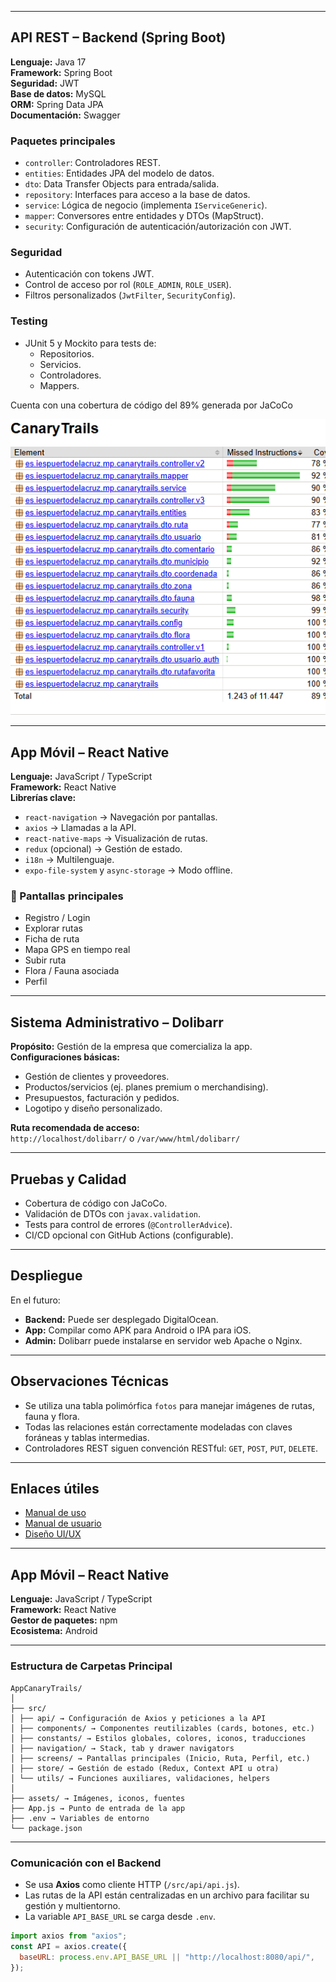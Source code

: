 
---
## API REST – Backend (Spring Boot)

**Lenguaje:** Java 17  
**Framework:** Spring Boot  
**Seguridad:** JWT  
**Base de datos:** MySQL  
**ORM:** Spring Data JPA  
**Documentación:** Swagger

### Paquetes principales
- `controller`: Controladores REST.
- `entities`: Entidades JPA del modelo de datos.
- `dto`: Data Transfer Objects para entrada/salida.
- `repository`: Interfaces para acceso a la base de datos.
- `service`: Lógica de negocio (implementa `IServiceGeneric`).
- `mapper`: Conversores entre entidades y DTOs (MapStruct).
- `security`: Configuración de autenticación/autorización con JWT.

### Seguridad
- Autenticación con tokens JWT.
- Control de acceso por rol (`ROLE_ADMIN`, `ROLE_USER`).
- Filtros personalizados (`JwtFilter`, `SecurityConfig`).

### Testing
- JUnit 5 y Mockito para tests de:
  - Repositorios.
  - Servicios.
  - Controladores.
  - Mappers.  

Cuenta con una cobertura de código del 89% generada por JaCoCo  
  
![alt text](../documentation/designs/cobertura.png)

---

## App Móvil – React Native

**Lenguaje:** JavaScript / TypeScript  
**Framework:** React Native  
**Librerías clave:**
- `react-navigation` → Navegación por pantallas.
- `axios` → Llamadas a la API.
- `react-native-maps` → Visualización de rutas.
- `redux` (opcional) → Gestión de estado.
- `i18n` → Multilenguaje.
- `expo-file-system` y `async-storage` → Modo offline.

### 📲 Pantallas principales
- Registro / Login
- Explorar rutas
- Ficha de ruta
- Mapa GPS en tiempo real
- Subir ruta
- Flora / Fauna asociada
- Perfil

---

## Sistema Administrativo – Dolibarr

**Propósito:** Gestión de la empresa que comercializa la app.  
**Configuraciones básicas:**
- Gestión de clientes y proveedores.
- Productos/servicios (ej. planes premium o merchandising).
- Presupuestos, facturación y pedidos.
- Logotipo y diseño personalizado.

**Ruta recomendada de acceso:**  
`http://localhost/dolibarr/` o `/var/www/html/dolibarr/`

---

## Pruebas y Calidad

- Cobertura de código con JaCoCo.
- Validación de DTOs con `javax.validation`.
- Tests para control de errores (`@ControllerAdvice`).
- CI/CD opcional con GitHub Actions (configurable).

---

## Despliegue 
En el futuro:
- **Backend:** Puede ser desplegado DigitalOcean.
- **App:** Compilar como APK para Android o IPA para iOS.
- **Admin:** Dolibarr puede instalarse en servidor web Apache o Nginx.

---

## Observaciones Técnicas

- Se utiliza una tabla polimórfica `fotos` para manejar imágenes de rutas, fauna y flora.
- Todas las relaciones están correctamente modeladas con claves foráneas y tablas intermedias.
- Controladores REST siguen convención RESTful: `GET`, `POST`, `PUT`, `DELETE`.

---

## Enlaces útiles

- [Manual de uso](./manual-de-uso.MD)
- [Manual de usuario](./manual-de-usuario.MD)
- [Diseño UI/UX](./documentacion-de-diseno.MD)


---

## App Móvil – React Native

**Lenguaje:** JavaScript / TypeScript  
**Framework:** React Native  
**Gestor de paquetes:** npm  
**Ecosistema:** Android

---

### Estructura de Carpetas Principal  
```
AppCanaryTrails/
│
├── src/
│ ├── api/ → Configuración de Axios y peticiones a la API
│ ├── components/ → Componentes reutilizables (cards, botones, etc.)
│ ├── constants/ → Estilos globales, colores, iconos, traducciones
│ ├── navigation/ → Stack, tab y drawer navigators
│ ├── screens/ → Pantallas principales (Inicio, Ruta, Perfil, etc.)
│ ├── store/ → Gestión de estado (Redux, Context API u otra)
│ └── utils/ → Funciones auxiliares, validaciones, helpers
│
├── assets/ → Imágenes, iconos, fuentes
├── App.js → Punto de entrada de la app
├── .env → Variables de entorno
└── package.json
```


---

### Comunicación con el Backend

- Se usa **Axios** como cliente HTTP (`/src/api/api.js`).
- Las rutas de la API están centralizadas en un archivo para facilitar su gestión y multientorno.
- La variable `API_BASE_URL` se carga desde `.env`.

```js
import axios from "axios";
const API = axios.create({
  baseURL: process.env.API_BASE_URL || "http://localhost:8080/api/",
});

